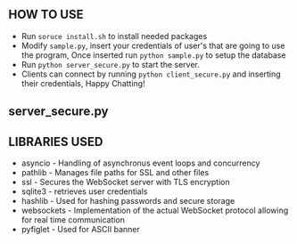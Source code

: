 
## HOW TO USE
* Run `soruce install.sh` to install needed packages
* Modify `sample.py`, insert your credentials of user's that are going to use the program, Once inserted run `python sample.py` to setup the database
* Run `python server_secure.py` to start the server.
* Clients can connect by running `python client_secure.py` and inserting their credentials, Happy Chatting!

## server_secure.py


## LIBRARIES USED
* asyncio - Handling of asynchronus event loops and concurrency
* pathlib - Manages file paths for SSL and other files
* ssl - Secures the WebSocket server with TLS encryption
* sqlite3 - retrieves user credentials
* hashlib - Used for hashing passwords and secure storage 
* websockets - Implementation of the actual WebSocket protocol allowing for real time communication
* pyfiglet - Used for ASCII banner

